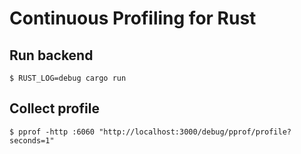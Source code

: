 # Continuous Profiling for Rust

## Run backend

```shell
$ RUST_LOG=debug cargo run
```

## Collect profile

```shell
$ pprof -http :6060 "http://localhost:3000/debug/pprof/profile?seconds=1"
```

